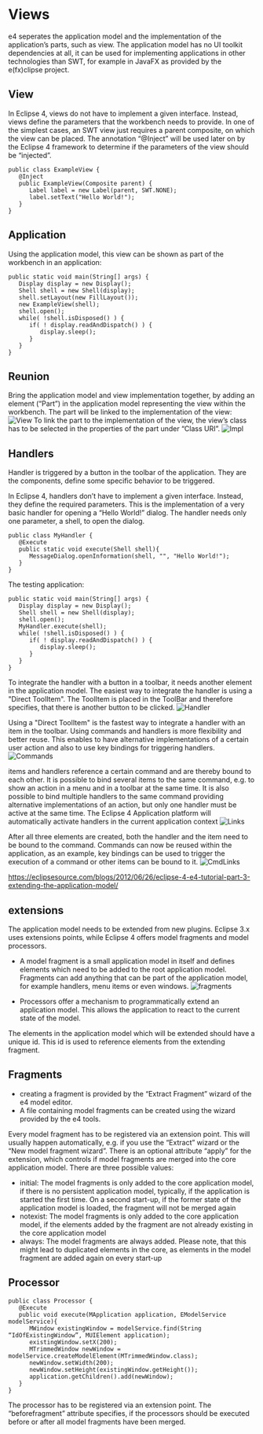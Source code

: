 # Views
e4 seperates the application model and the implementation of the application’s parts, such as view.
The application model has no UI toolkit dependencies at all, it can be used for implementing applications 
in other technologies than SWT, for example in JavaFX as provided by the e(fx)clipse project.

## View
In Eclipse 4, views do not have to implement a given interface. Instead, views define the parameters that 
the workbench needs to provide. In one of the simplest cases, an SWT view just requires a parent composite, 
on which the view can be placed. The annotation “@Inject” will be used later on by the Eclipse 4 framework to 
determine if the parameters of the view should be “injected”. 
```
public class ExampleView {
   @Inject
   public ExampleView(Composite parent) {
      Label label = new Label(parent, SWT.NONE);
      label.setText("Hello World!");
   }
}
```
## Application
Using the application model, this view can be shown as part of the workbench in an application:
```
public static void main(String[] args) {
   Display display = new Display();
   Shell shell = new Shell(display);
   shell.setLayout(new FillLayout());
   new ExampleView(shell);
   shell.open();
   while( !shell.isDisposed() ) {
      if( ! display.readAndDispatch() ) {
         display.sleep();
      }
   }
}
```
## Reunion
Bring the application model and view implementation together, by adding an element (“Part”) in the application model 
representing the view within the workbench. The part will be linked to the implementation of the view:
![View](https://eclipsesource.com/wp-content/uploads/2012/06/image07.png)
To link the part to the implementation of the view, the view’s class has to be selected in the properties of the part under “Class URI”. 
![Impl](https://eclipsesource.com/wp-content/uploads/2012/06/image06.png)

## Handlers
Handler is triggered by a button in the toolbar of the application. They are the components, define some specific behavior to be triggered.

In Eclipse 4, handlers don’t have to implement a given interface. Instead, they define the required parameters. 
This is the implementation of a very basic handler for opening a “Hello World!” dialog. The handler needs only one parameter, a shell, to open the dialog.
```
public class MyHandler {
   @Execute
   public static void execute(Shell shell){
      MessageDialog.openInformation(shell, "", "Hello World!");
   }
}
```
The testing application:
```
public static void main(String[] args) {
   Display display = new Display();
   Shell shell = new Shell(display);
   shell.open();
   MyHandler.execute(shell);
   while( !shell.isDisposed() ) {
      if( ! display.readAndDispatch() ) {
         display.sleep();
      }
   }
}
```

To integrate the handler with a button in a toolbar, it needs another element in the application model. 
The easiest way to integrate the handler is using a "Direct ToolItem". The ToolItem is placed in the 
ToolBar and therefore specifies, that there is another button to be clicked.
![Handler](https://eclipsesource.com/wp-content/uploads/2012/06/adddirecttoolitem.png)

Using a "Direct ToolItem" is the fastest way to integrate a handler with an item in the toolbar. 
Using commands and handlers is more flexibility and better reuse. This enables to have alternative 
implementations of a certain user action and also to use key bindings for triggering handlers.
![Commands](https://eclipsesource.com/wp-content/uploads/2012/06/image14.png)

items and handlers reference a certain command and are thereby bound to each other. It is possible to bind several 
items to the same command, e.g. to show an action in a menu and in a toolbar at the same time. It is also possible 
to bind multiple handlers to the same command providing alternative implementations of an action, but only one handler
must be active at the same time. The Eclipse 4 Application platform will automatically activate handlers in the current application context
![Links](https://eclipsesource.com/wp-content/uploads/2012/06/image09.png)

After all three elements are created, both the handler and the item need to be bound to the command. Commands can now be reused within the 
application, as an example, key bindings can be used to trigger the execution of a command or other items can be bound to it.
![CmdLinks](https://eclipsesource.com/wp-content/uploads/2012/06/image13.png)

https://eclipsesource.com/blogs/2012/06/26/eclipse-4-e4-tutorial-part-3-extending-the-application-model/

## extensions
The application model needs to be extended from new plugins. Eclipse 3.x uses extensions points, while Eclipse 4 offers model fragments and model processors. 
- A model fragment is a small application model in itself and defines elements which need to be added to the root application model. Fragments can add anything that can be part of the application model, for example handlers, menu items or even windows.
![fragments](https://eclipsesource.com/wp-content/uploads/2012/06/fragmentextension-300x162.png)

- Processors offer a mechanism to programmatically extend an application model. This allows the application to react to the current state of the model. 

 The elements in the application model which will be extended should have a unique id. This id is used to reference elements from the extending fragment. 

## Fragments
- creating a fragment is provided by the “Extract Fragment” wizard of the e4 model editor.
- A file containing model fragments can be created using the wizard provided by the e4 tools. 

Every model fragment has to be registered via an extension point. This will usually  happen automatically, e.g. if you use the “Extract” wizard or the “New model fragment wizard”. There is an optional attribute “apply” for the extension, which controls if model fragments are merged into the core application model. There are three possible values:

- initial: The model fragments is only added to the core application model, if there is no persistent application model, typically, if the application is started the first time. On a second start-up, if the former state of the application model is loaded, the fragment will not be merged again
- notexist: The model fragments is only added to the core application model, if the elements added by the fragment are not already existing in the core application model
- always: The model fragments are always added. Please note, that this might lead to duplicated elements in the core, as elements in the model fragment are added again on every start-up

## Processor
```
public class Processor {
   @Execute
   public void execute(MApplication application, EModelService modelService){
      MWindow existingWindow = modelService.find(String “IdOfExistingWindow”, MUIElement application);
      existingWindow.setX(200);
      MTrimmedWindow newWindow = modelService.createModelElement(MTrimmedWindow.class);
      newWindow.setWidth(200);
      newWindow.setHeight(existingWindow.getHeight());
      application.getChildren().add(newWindow);
   }
}
```
The processor has to be registered via an extension point. The “beforefragment” attribute specifies, if the processors should be executed before or after all model fragments have been merged.

